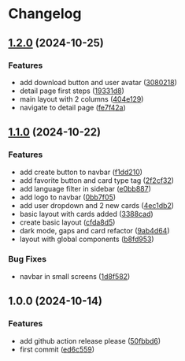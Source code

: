 # Changelog

## [1.2.0](https://github.com/angusin/heroquest-cards/compare/v1.1.0...v1.2.0) (2024-10-25)


### Features

* add download button and user avatar ([3080218](https://github.com/angusin/heroquest-cards/commit/3080218f28edbe84fb5d8f4b397c566fcb593951))
* detail page first steps ([19331d8](https://github.com/angusin/heroquest-cards/commit/19331d845007aeb9c2b12eff0ba07bc5962c135e))
* main layout with 2 columns ([404e129](https://github.com/angusin/heroquest-cards/commit/404e12916968c2639a2238fd51983b9ec470a4ae))
* navigate to detail page ([fe7f42a](https://github.com/angusin/heroquest-cards/commit/fe7f42a02720478753c7ec2afd77bb4950a44c40))

## [1.1.0](https://github.com/angusin/heroquest-cards/compare/v1.0.0...v1.1.0) (2024-10-22)


### Features

* add create button to navbar ([f1dd210](https://github.com/angusin/heroquest-cards/commit/f1dd2101211c51b91ef6f9760f90d3d5f49b5803))
* add favorite button and card type tag ([2f2cf32](https://github.com/angusin/heroquest-cards/commit/2f2cf327f7ed783452746552864f6ba341eb736f))
* add language filter in sidebar ([e0bb887](https://github.com/angusin/heroquest-cards/commit/e0bb88795f441a4a7e1cba1b9b5d9705923fbc24))
* add logo to navbar ([0bb7f05](https://github.com/angusin/heroquest-cards/commit/0bb7f05b6194bd926df2da82e936b7bb77d51111))
* add user dropdown and 2 new cards ([4ec1db2](https://github.com/angusin/heroquest-cards/commit/4ec1db29a6554688368d437fedcfd609369c8126))
* basic layout with cards added ([3388cad](https://github.com/angusin/heroquest-cards/commit/3388cad8acf9469b5dadc44e450131bcf4790336))
* create basic layout ([cfda8d5](https://github.com/angusin/heroquest-cards/commit/cfda8d54f6bf01db1e531ef1ab98c0b4b852e064))
* dark mode, gaps and card refactor ([9ab4d64](https://github.com/angusin/heroquest-cards/commit/9ab4d6426c3e25bedeeba3897638bad8a592f06a))
* layout with global components ([b8fd953](https://github.com/angusin/heroquest-cards/commit/b8fd9533be240ac755a949c9aee1e807202c7149))


### Bug Fixes

* navbar in small screens ([1d8f582](https://github.com/angusin/heroquest-cards/commit/1d8f582079cd3703fc1ea26428eed1457ea0c6a8))

## 1.0.0 (2024-10-14)


### Features

* add github action release please ([50fbbd6](https://github.com/angusin/heroquest-cards/commit/50fbbd6396fbc01f58b6d0640d13de7b1bf04ee9))
* first commit ([ed6c559](https://github.com/angusin/heroquest-cards/commit/ed6c55900c0e7ded5d006ef19ba23324f5b23391))
